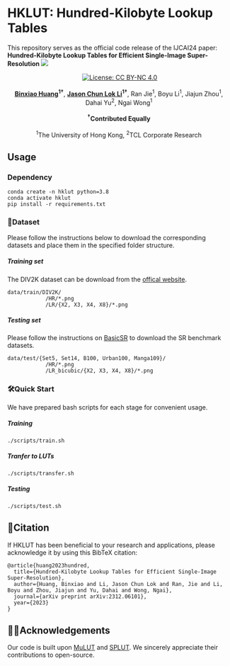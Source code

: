 # HKLUT: Hundred-Kilobyte Lookup Tables
This repository serves as the official code release of the IJCAI24 paper: **Hundred-Kilobyte Lookup Tables for Efficient Single-Image Super-Resolution**
![](assets/logo.png?v=1&type=image)
<div align="center">
    <a href="https://arxiv.org/abs/2312.06101"><img src="https://img.shields.io/badge/Arxiv-2312.06101-b31b1b.svg?logo=arXiv" alt=""></a>
    <a href="https://creativecommons.org/licenses/by-nc/4.0/"><img src="https://img.shields.io/badge/License-CC%20BY--NC%204.0-lightgrey.svg" alt="License: CC BY-NC 4.0"></a>
</div>
<br>
<div align="center">
<strong><a href="https://harr7y.github.io/"><u>Binxiao Huang</u></a><sup>1†</sup></strong>, <strong><a href="https://www.linkedin.com/in/jason-chun-lok-li-0590b3166/"><u>Jason Chun Lok Li</u></a><sup>1†</sup></strong>, Ran Jie<sup>1</sup>, Boyu Li<sup>1</sup>, Jiajun Zhou<sup>1</sup>, Dahai Yu<sup>2</sup>, Ngai Wong<sup>1</sup>
</div>
<br>
<div align="center">
<strong><sup>†</sup>Contributed Equally</strong>
</div>
<br>
<div align="center">
<sup>1</sup>The University of Hong Kong,   <sup>2</sup>TCL Corporate Research
</div>
<div align="center">
</div>

## Usage
### Dependency
```
conda create -n hklut python=3.8
conda activate hklut
pip install -r requirements.txt
```
### 💾Dataset
Please follow the instructions below to download the corresponding datasets and place them in the specified folder structure.
##### Training set
The DIV2K dataset can be download from the [offical website](https://data.vision.ee.ethz.ch/cvl/DIV2K/).
```
data/train/DIV2K/
            /HR/*.png
            /LR/{X2, X3, X4, X8}/*.png
```
##### Testing set
Please follow the instructions on [BasicSR](https://github.com/XPixelGroup/BasicSR/blob/master/docs/DatasetPreparation.md#common-image-sr-datasets) to download the SR benchmark datasets.
```
data/test/{Set5, Set14, B100, Urban100, Manga109}/
            /HR/*.png
            /LR_bicubic/{X2, X3, X4, X8}/*.png
```

### 🛠Quick Start
We have prepared bash scripts for each stage for convenient usage.
##### Training
```
./scripts/train.sh
```

##### Tranfer to LUTs
```
./scripts/transfer.sh
```

##### ️Testing
```
./scripts/test.sh
```

## 📝Citation

If HKLUT has been beneficial to your research and applications, please acknowledge it by using this BibTeX citation:
```
@article{huang2023hundred,
  title={Hundred-Kilobyte Lookup Tables for Efficient Single-Image Super-Resolution},
  author={Huang, Binxiao and Li, Jason Chun Lok and Ran, Jie and Li, Boyu and Zhou, Jiajun and Yu, Dahai and Wong, Ngai},
  journal={arXiv preprint arXiv:2312.06101},
  year={2023}
}

```


## 🙏🏼Acknowledgements
Our code is built upon [MuLUT](https://github.com/ddlee-cn/MuLUT) and [SPLUT](https://github.com/zhjy2016/SPLUT). We sincerely appreciate their contributions to open-source.
